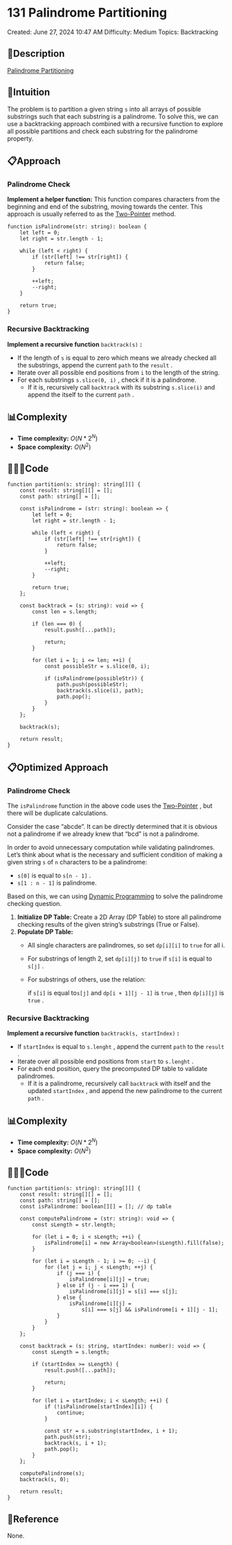 # 131 Palindrome Partitioning

Created: June 27, 2024 10:47 AM
Difficulty: Medium
Topics: Backtracking

## 📖Description

[Palindrome Partitioning](https://leetcode.com/problems/palindrome-partitioning/description/)

## 🤔Intuition

The problem is to partition a given string `s` into all arrays of possible substrings such that each substring is a palindrome. To solve this, we can use a backtracking approach combined with a recursive function to explore all possible partitions and check each substring for the palindrome property.

## 📋Approach

### Palindrome Check

**Implement a helper function:** This function compares characters from the beginning and end of the substring, moving towards the center. This approach is usually referred to as the [Two-Pointer](https://www.notion.so/Two-Pointer-8b25b594f863437f9abd69ff0cc77566?pvs=21) method.

```tsx
function isPalindrome(str: string): boolean {
    let left = 0;
    let right = str.length - 1;

    while (left < right) {
        if (str[left] !== str[right]) {
            return false;
        }

        ++left;
        --right;
    }

    return true;
}
```

### Recursive Backtracking

**Implement a recursive function** `backtrack(s)` **:**

- If the length of `s` is equal to zero which means we already checked all the substrings, append the current `path` to the `result` .
- Iterate over all possible end positions from `i` to the length of the string.
- For each substrings `s.slice(0, i)` , check if it is a palindrome.
  - If it is, recursively call `backtrack` with its substring `s.slice(i)` and append the itself to the current `path` .

## 📊Complexity

- **Time complexity:** $O(N * 2^N)$
- **Space complexity:** $O(N^2)$

## 🧑🏻‍💻Code

```tsx
function partition(s: string): string[][] {
    const result: string[][] = [];
    const path: string[] = [];

    const isPalindrome = (str: string): boolean => {
        let left = 0;
        let right = str.length - 1;

        while (left < right) {
            if (str[left] !== str[right]) {
                return false;
            }

            ++left;
            --right;
        }

        return true;
    };

    const backtrack = (s: string): void => {
        const len = s.length;

        if (len === 0) {
            result.push([...path]);

            return;
        }

        for (let i = 1; i <= len; ++i) {
            const possibleStr = s.slice(0, i);

            if (isPalindrome(possibleStr)) {
                path.push(possibleStr);
                backtrack(s.slice(i), path);
                path.pop();
            }
        }
    };

    backtrack(s);

    return result;
}
```

## 📋Optimized Approach

### Palindrome Check

The `isPalindrome` function in the above code uses the [Two-Pointer](https://www.notion.so/Two-Pointer-8b25b594f863437f9abd69ff0cc77566?pvs=21) , but there will be duplicate calculations.

Consider the case “abcde”. It can be directly determined that it is obvious not a palindrome if we already knew that “bcd” is not a palindrome.

In order to avoid unnecessary computation while validating palindromes. Let’s think about what is the necessary and sufficient condition of making a given string `s` of `n` characters to be a palindrome:

- `s[0]` is equal to `s[n - 1]` .
- `s[1 : n - 1]` is palindrome.

Based on this, we can using [Dynamic Programming](https://www.notion.so/Dynamic-Programming-1c57cbbf1f9f4e5394fa09866f072ac5?pvs=21)  to solve the palindrome checking question. 

1. **Initialize DP Table:** Create a 2D Array (DP Table) to store all palindrome checking results of the given string’s substrings (True or False).
2. **Populate DP Table:**
    - All single characters are palindromes, so set `dp[i][i]` to `true` for all i.
    - For substrings of  length 2, set `dp[i][j]` to `true` if `s[i]` is equal to `s[j]` .
    - For substrings of others, use the relation:
        
        if `s[i]` is equal to`s[j]` and `dp[i + 1][j - 1]`  is `true` , then `dp[i][j]`  is `true` .
        

### Recursive Backtracking

**Implement a recursive function** `backtrack(s, startIndex)` **:**

- If `startIndex` is equal to `s.lenght` , append the current `path` to the `result` .
- Iterate over all possible end positions from `start` to `s.lenght` .
- For each end position, query the precomputed DP table to validate palindromes.
  - If it is a palindrome, recursively call `backtrack` with itself and the updated `startIndex` , and append the new palindrome to the current `path` .

## 📊Complexity

- **Time complexity:** $O(N * 2^N)$
- **Space complexity:** $O(N^2)$

## 🧑🏻‍💻Code

```tsx
function partition(s: string): string[][] {
    const result: string[][] = [];
    const path: string[] = [];
    const isPalindrome: boolean[][] = []; // dp table

    const computePalindrome = (str: string): void => {
        const sLength = str.length;

        for (let i = 0; i < sLength; ++i) {
            isPalindrome[i] = new Array<boolean>(sLength).fill(false);
        }

        for (let i = sLength - 1; i >= 0; --i) {
            for (let j = i; j < sLength; ++j) {
                if (j === i) {
                    isPalindrome[i][j] = true;
                } else if (j - i === 1) {
                    isPalindrome[i][j] = s[i] === s[j];
                } else {
                    isPalindrome[i][j] =
                        s[i] === s[j] && isPalindrome[i + 1][j - 1];
                }
            }
        }
    };

    const backtrack = (s: string, startIndex: number): void => {
        const sLength = s.length;

        if (startIndex >= sLength) {
            result.push([...path]);

            return;
        }

        for (let i = startIndex; i < sLength; ++i) {
            if (!isPalindrome[startIndex][i]) {
                continue;
            }

            const str = s.substring(startIndex, i + 1);
            path.push(str);
            backtrack(s, i + 1);
            path.pop();
        }
    };

    computePalindrome(s);
    backtrack(s, 0);

    return result;
}
```

## 🔖Reference

None.



